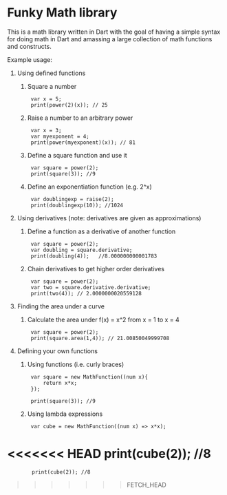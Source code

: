 Funky Math library
==================

This is a math library written in Dart with the goal of having a simple syntax for doing math in Dart and amassing a large collection of math functions and constructs.

Example usage:

1. Using defined functions
    1. Square a number
    
            var x = 5;
            print(power(2)(x)); // 25

    2. Raise a number to an arbitrary power

            var x = 3;
            var myexponent = 4;
            print(power(myexponent)(x)); // 81

    3. Define a square function and use it

            var square = power(2);
            print(square(3)); //9

    4. Define an exponentiation function (e.g. 2^x)

            var doublingexp = raise(2);
            print(doublingexp(10)); //1024

2. Using derivatives (note: derivatives are given as approximations)
    1. Define a function as a derivative of another function

            var square = power(2);
            var doubling = square.derivative;
            print(doubling(4));   //8.000000000001783

    2. Chain derivatives to get higher order derivatives

            var square = power(2);
            var two = square.derivative.derivative;
            print(two(4)); // 2.0000000020559128

3. Finding the area under a curve 
    1. Calculate the area under f(x) = x^2 from x = 1 to x = 4
    
            var square = power(2);
            print(square.area(1,4)); // 21.00850049999708

4. Defining your own functions
    1. Using functions (i.e. curly braces)
    
            var square = new MathFunction((num x){
                return x*x;
            });

            print(square(3)); //9

    2. Using lambda expressions
        
            var cube = new MathFunction((num x) => x*x);
            
<<<<<<< HEAD
            print(cube(2)); //8
=======
            print(cube(2)); //8
>>>>>>> FETCH_HEAD
